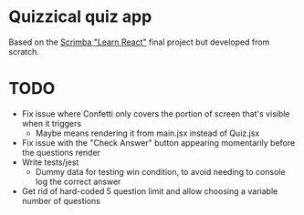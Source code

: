 # Quizzical quiz app

Based on the [Scrimba "Learn React"](https://scrimba.com/learn/learnreact) final project but developed from scratch.

# TODO

- Fix issue where Confetti only covers the portion of screen that's visible when it triggers
  - Maybe means rendering it from main.jsx instead of Quiz.jsx
- Fix issue with the "Check Answer" button appearing momentarily before the questions render
- Write tests/jest
  - Dummy data for testing win condition, to avoid needing to console log the correct answer
- Get rid of hard-coded 5 question limit and allow choosing a variable number of questions
